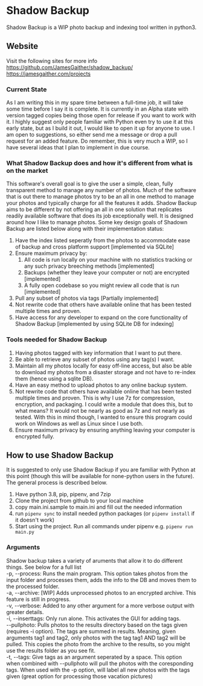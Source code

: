 # Shadow Backup

Shadow Backup is a WIP photo backup and indexing tool written in python3.

## Website

Visit the following sites for more info  
<https://github.com/JamesGaither/shadow_backup/>  
<https://jamesgaither.com/projects>

### Current State

As I am writing this in my spare time between a full-time job, it will take some time before I say it is complete. It is currently in an Alpha state with version tagged copies being those open for release if you want to work with it. I highly suggest only people familiar with Python even try to use it at this early state, but as I build it out, I would like to open it up for anyone to use.
I am open to suggestions, so either send me a message or drop a pull request for an added feature. Do remember, this is very much a WIP, so I have several ideas that I plan to implement in due course.

### What Shadow Backup does and how it's different from what is on the market

This software's overall goal is to give the user a simple, clean, fully transparent method to manage any number of photos. Much of the software that is out there to manage photos try to be an all in one method to manage your photos and typically charge for all the features it adds. Shadow Backup aims to be different by not offering an all in one solution that replicates readily available software that does its job exceptionally well. It is designed around how I like to manage photos. Some key design goals of Shadown Backup are listed below along with their implementation status:

1. Have the index listed seperatly from the photos to accommodate ease of backup and cross platform support [implemented via SQLite]
2. Ensure maximum privacy by:
    1. All code is run locally on your machine with no statistics tracking or any such privacy breeching methods [implemented]
    2. Backups (whether they leave your computer or not) are encrypted [implemented]
    3. A fully open codebase so you might review all code that is run [implemented]
3. Pull any subset of photos via tags [Partially implemented]
4. Not rewrite code that others have available online that has been tested multiple times and proven.
5. Have access for any developer to expand on the core functionality of Shadow Backup [implemented by using SQLite DB for indexing]

### Tools needed for Shadow Backup

1. Having photos tagged with key information that I want to put there.
2. Be able to retrieve any subset of photos using any tag(s) I want.
3. Maintain all my photos locally for easy off-line access, but also be able to download my photos from a disaster storage and not have to re-index them (hence using a sqlite DB).
4. Have an easy method to upload photos to any online backup system.
5. Not rewrite code that others have available online that has been tested multiple times and proven.  This is why I use 7z for compression, encryption, and packaging. I could write a module that does this, but to what means? It would not be nearly as good as 7z and not nearly as tested. With this in mind though, I wanted to ensure this program could work on Windows as well as Linux since I use both.
6. Ensure maximum privacy by ensuring anything leaving your computer is encrypted fully.

## How to use Shadow Backup

It is suggested to only use Shadow Backup if you are familiar with Python at this point (though this will be available for none-python users in the future). The general process is described below.

1. Have python 3.8, pip, pipenv, and 7zip
2. Clone the project from github to your local machine
3. copy main.ini.sample to main.ini and fill out the needed information
4. run `pipenv sync` to install needed python packages (or `pipenv install` if it doesn't work)
5. Start using the project. Run all commands under pipenv e.g. `pipenv run main.py`

### Arguments

Shadow backup takes a variety of aruments that allow it to do different things. See below for a full list  
-p, --process: Runs the main program. This option takes photos from the input folder and processes them, adds the info to the DB and moves them to the processed folder.  
-a, --archive: [WIP] Adds unprocessed photos to an encrypted archive. This feature is still in progress.  
-v, --verbose: Added to any other argument for a more verbose output with greater details.  
-i, --inserttags: Only run alone. This activates the GUI for adding tags.  
--pullphoto: Pulls photos to the results directory based on the tags given (requires -i option). The tags are summed in results. Meaning, given arguments tag1 and tag2, only photos with the tag tag1 AND tag2 will be pulled. This copies the photo from the archive to the results, so you might use the results folder as you see fit.  
-t, --tags: Give tags as an argument seperated by a space. This option when combined with --pullphoto will pull the photos with the coresponding tags. When used with the -p option, will label all new photos with the tags given (great option for processing those vacation pictures)
